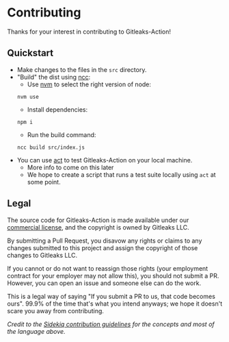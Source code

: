 # Contributing

Thanks for your interest in contributing to Gitleaks-Action!

## Quickstart
* Make changes to the files in the `src` directory.
* "Build" the dist using [ncc]([url](https://github.com/vercel/ncc)):
    * Use [nvm](https://github.com/nvm-sh/nvm) to select the right version of node:
    ```
    nvm use
    ```
    * Install dependencies:
    ```
    npm i
    ```
    * Run the build command:
    ```
    ncc build src/index.js
    ```
* You can use [act](https://github.com/nektos/act) to test Gitleaks-Action on your local machine.
    * More info to come on this later
    * We hope to create a script that runs a test suite locally using `act` at some point.

## Legal
The source code for Gitleaks-Action is made available under our [commercial license](https://github.com/gitleaks/gitleaks-action/blob/v2/COMMERCIAL-LICENSE.txt),
and the copyright is owned by Gitleaks LLC.

By submitting a Pull Request, you disavow any rights or claims to any changes
submitted to this project and assign the copyright of
those changes to Gitleaks LLC.

If you cannot or do not want to reassign those rights (your employment
contract for your employer may not allow this), you should not submit a PR.
However, you can open an issue and someone else can do the work.

This is a legal way of saying "If you submit a PR to us, that code becomes ours".
99.9% of the time that's what you intend anyways; we hope it doesn't scare you
away from contributing.

_Credit to the [Sidekiq contribution guidelines](https://github.com/mperham/sidekiq/blob/main/.github/contributing.md) for the concepts and most of the language above._
